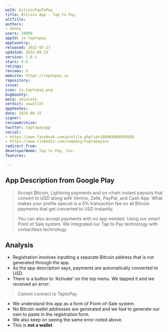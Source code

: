 ```yaml
---
wsId: bitcoinTapToPay
title: Bitcoin App - Tap to Pay
altTitle: 
authors:
- danny
users: 10000
appId: io.taptopay
appCountry: 
released: 2022-07-27
updated: 2022-08-25
version: 1.0.1
stars: 4.6
ratings: 
reviews: 5
website: https://taptopay.io
repository: 
issue: 
icon: io.taptopay.png
bugbounty: 
meta: obsolete
verdict: nowallet
appHashes: 
date: 2024-08-15
signer: 
reviewArchive: 
twitter: taptopayapp
social:
- https://www.facebook.com/profile.php?id=100084868899589
- https://www.linkedin.com/company/taptopayinc
redirect_from: 
developerName: Tap to Pay, Inc.
features: 

---
```


## App Description from Google Play

> Accept ₿itcoin, Lightning payments and on-chain instant payouts that convert to USD along with Venmo, Zelle, PayPal, and Cash App. What makes your profile special is a 0% transaction fee on all Bitcoin payments that get converted to USD instantly.
>
> You can also accept payments with no app needed. Using our smart Point of Sale system. We integrated our Tap to Pay technology with contactless technology.

## Analysis

- Registration involves inputting a separate Bitcoin address that is not generated through the app.
- As the app description says, payments are automatically converted to USD.
- There is a button to 'Activate' on the top menu. We tapped it and we received an error:

> Cannot connect to TaptoPay

- We understand this app as a form of Point-of-Sale system.
- No Bitcoin wallet addresses are generated and we had to generate our own to paste in the registration form.
- We also keep on seeing the same error noted above.
- This is **not a wallet**.

